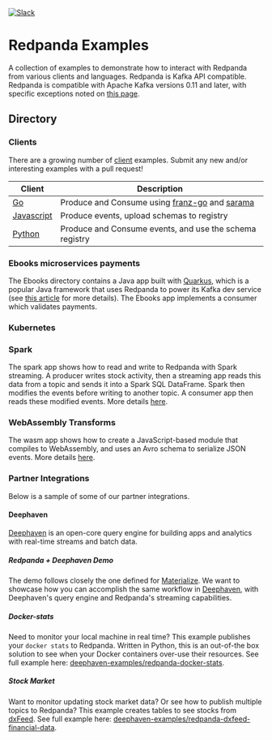 [![Slack](https://img.shields.io/badge/Slack-Redpanda%20Community-blue)](https://redpanda.com/slack)

# Redpanda Examples

A collection of examples to demonstrate how to interact with Redpanda from various clients and languages. Redpanda is Kafka API compatible. Redpanda is compatible with Apache Kafka versions 0.11 and later, with specific exceptions noted on [this page](https://docs.redpanda.com/current/develop/kafka-clients/).

## Directory

### Clients

There are a growing number of [client](./clients) examples.
Submit any new and/or interesting examples with a pull request!

| Client | Description |
| - | - |
| [Go](./clients/go) | Produce and Consume using [franz-go](https://github.com/twmb/franz-go) and [sarama](https://github.com/Shopify/sarama) |
| [Javascript](./clients/js/README.md) | Produce events, upload schemas to registry |
| [Python](./clients/python/README.md) | Produce and Consume events, and use the schema registry |

### Ebooks microservices payments

The Ebooks directory contains a Java app built with [Quarkus](https://quarkus.io/), which is a popular Java framework that uses Redpanda to power its Kafka dev service (see [this article](https://quarkus.io/guides/kafka-dev-services) for more details).
The Ebooks app implements a consumer which validates payments.

### Kubernetes

### Spark

The spark app shows how to read and write to Redpanda with Spark streaming.
A producer writes stock activity, then a streaming app reads this data from a topic and sends it into a Spark SQL DataFrame.
Spark then modifies the events before writing to another topic.
A consumer app then reads these modified events.
More details [here](./spark/scala/README.md).

### WebAssembly Transforms

The wasm app shows how to create a JavaScript-based module that compiles to WebAssembly, and uses an Avro schema to serialize JSON events.
More details [here](./wasm/js/transform_avro/README.md).

### Partner Integrations

Below is a sample of some of our partner integrations.

#### Deephaven

[Deephaven](https://deephaven.io/) is an open-core query engine for building apps and analytics with real-time streams and batch data.

##### Redpanda + Deephaven Demo

The demo follows closely the one defined for [Materialize](https://github.com/MaterializeInc/ecommerce-demo/blob/main/README_RPM.md). We want to showcase how you can accomplish the same workflow in [Deephaven](https://github.com/deephaven-examples/deephaven-debezium-demo), with Deephaven's query engine and Redpanda's streaming capabilities.


##### Docker-stats

Need to monitor your local machine in real time?  This example publishes your `docker stats` to Redpanda.  Written in Python, this is an out-of-the box solution to see when your Docker containers over-use their resources. See full example here: [deephaven-examples/redpanda-docker-stats](https://github.com/deephaven-examples/redpanda-docker-stats).

##### Stock Market

Want to monitor updating stock market data? Or see how to publish multiple topics to Redpanda?  This example creates tables to see stocks from [dxFeed](https://dxfeed.com/). See full example here: [deephaven-examples/redpanda-dxfeed-financial-data](https://github.com/deephaven-examples/redpanda-dxfeed-financial-data).
